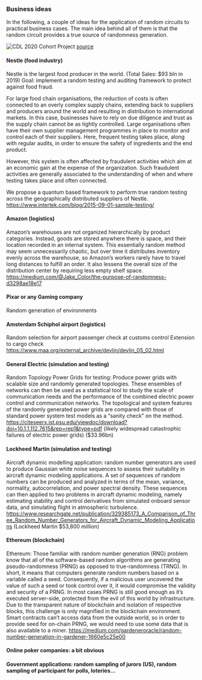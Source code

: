 ### Business ideas 
In the following, a couple of ideas for the application of random circuits to practical business cases. 
The main idea behind all of them is that the random circuit provides a true source of randomness generation.

![CDL 2020 Cohort Project](../Week1_Trapped_Ions/img/machine-rng.jpg)
[source](https://www.insidescience.org/news/randomness-machine)

#### Nestle (food industry)
Nestle is the largest food producer in the world. (Total Sales: $93 bln in 2019)
Goal: implement a random testing and auditing framework to protect against food fraud.

For large food chain organisations, the reduction of costs is often connected to an overly complex supply chains, 
extending back to suppliers and producers around the world and resulting in distribution to international markets. 
In this case, businesses have to rely on due diligence and trust as the supply chain cannot be as tightly controlled. 
Large organisations often have their own supplier management programmes in place to monitor and control each of their suppliers. 
Here, frequent testing takes place, along with regular audits, in order to ensure the safety of ingredients and the end product.

However, this system is often affected by fraudulent activities which aim at an economic gain at the expense of the organization.
Such fraudulent activities are generally associated to the understanding of when and where testing takes place and often connected.

We propose a quantum based framework to perform true random testing across the geographically distributed suppliers of Nestle.   
https://www.intertek.com/blog/2015-09-01-sample-testing/

#### Amazon (logistics) 
Amazon’s warehouses are not organized hierarchically by product categories. Instead, goods are stored anywhere there is space, and their location recorded in an internal system.
This essentially random method may seem unnecessarily chaotic, but over time it distributes inventory evenly across the warehouse, so Amazon’s workers rarely have to travel long distances to fulfill an order. It also lessens the overall size of the distribution center by requiring less empty shelf space.
https://medium.com/@Jake_Color/the-purpose-of-randomness-d3298ae18e17

#### Pixar or any Gaming company  
Random generation of environments

#### Amsterdam Schiphol airport (logistics)
Random selection for airport passenger check at customs control
Extension to cargo check
https://www.maa.org/external_archive/devlin/devlin_05_02.html

#### General Electric (simulation and testing)
Random Topology Power Grids for testing: Produce power grids with scalable size and randomly generated topologies. These ensembles of networks can then be used as a statistical tool to study the scale of communication needs and the performance of the combined electric power control and communication networks. The topological and system features of the randomly generated power grids are compared with those of standard power system test models as a “sanity check” on the method. 
https://citeseerx.ist.psu.edu/viewdoc/download?doi=10.1.1.112.7615&rep=rep1&type=pdf
(likely widespread catastrophic failures of electric power grids)
($33.96bn)

#### Lockheed Martin (simulation and testing)
Aircraft dynamic modelling application: random number generators are used to produce Gaussian white noise sequences to assess their suitability in aircraft dynamic modeling applications. A set of sequences of random numbers can be produced and analyzed in terms of the mean, variance, normality, autocorrelation, and power spectral density. These sequences can then applied to two problems in aircraft dynamic modeling, namely estimating stability and control derivatives from simulated onboard sensor data, and simulating flight in atmospheric turbulence. 
 https://www.researchgate.net/publication/329385173_A_Comparison_of_Three_Random_Number_Generators_for_Aircraft_Dynamic_Modeling_Applications 
(Lockheed Martin	$53,800 million)

#### Ethereum (blockchain)
Ethereum: Those familiar with random number generation (RNG) problem know that all of the software-based random algorithms are generating pseudo-randomness (PRNG) as opposed to true-randomness (TRNG). 
In short, it means that computers generate random numbers based on a variable called a seed. Consequently, if a 
malicious user uncovered the value of such a seed or took control over it, it would compromise the validity and 
security of a PRNG. In most cases PRNG is still good enough as it’s executed server-side, protected from the evil 
of this world by infrastructure.
Due to the transparent nature of blockchain and isolation of respective blocks, this challenge 
is only magnified in the blockchain environment. Smart contracts can’t access data from the outside 
world, so in order to provide seed for on-chain PRNG, we would need to use some data that is also available to a miner.
https://medium.com/gardeneroracle/random-number-generation-in-gardener-1660e5c25e00

#### Online poker companies: a bit obvious

#### Government applications: random sampling of jurors (US), random sampling of participant for polls, loteries...
